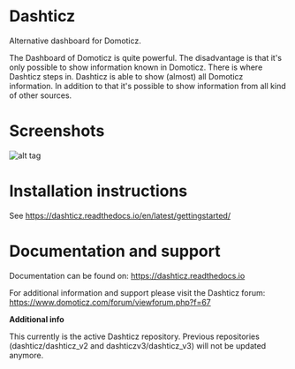 # Dashticz
Alternative dashboard for Domoticz.

The Dashboard of Domoticz is quite powerful. The disadvantage is that it's only possible to show information known in Domoticz.
There is where Dashticz steps in. Dashticz is able to show (almost) all Domoticz information.
In addition to that it's possible to show information from all kind of other sources.

# Screenshots
![alt tag](http://i.imgur.com/9DBcpNd.jpg)

# Installation instructions
See https://dashticz.readthedocs.io/en/latest/gettingstarted/

# Documentation and support
Documentation can be found on:
https://dashticz.readthedocs.io

For additional information and support please visit the Dashticz forum:
https://www.domoticz.com/forum/viewforum.php?f=67

**Additional info**

This currently is the active Dashticz repository. Previous repositories (dashticz/dashticz_v2 and dashticzv3/dashticz_v3) will not be updated anymore.
